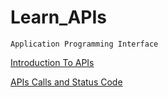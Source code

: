 # Learn_APIs

~~~
Application Programming Interface
~~~

[ Introduction To APIs](APIsIntro.md)

[ APIs Calls and Status Code ](APISCalls.md)